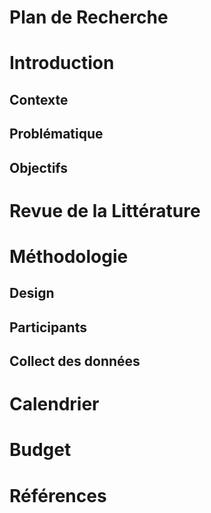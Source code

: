 # Plan de Recherche

# Introduction
## Contexte

## Problématique

## Objectifs

# Revue de la Littérature

# Méthodologie
## Design

## Participants

## Collect des données

# Calendrier

# Budget

# Références
